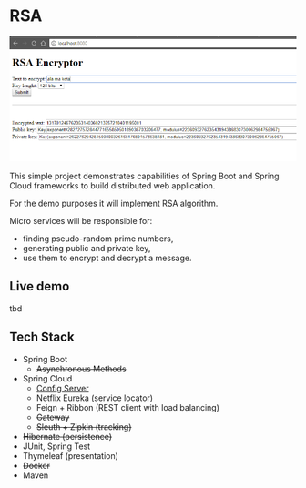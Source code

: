 # RSA

![Encryptor screen](doc/img/encryptor.png)

This simple project demonstrates capabilities of Spring Boot and Spring Cloud frameworks to build distributed web application.

For the demo purposes it will implement RSA algorithm.

Micro services will be responsible for:
* finding pseudo-random prime numbers,
* generating public and private key,
* use them to encrypt and decrypt a message.

## Live demo
tbd

## Tech Stack

- Spring Boot
  - ~~Asynchronous Methods~~
- Spring Cloud
  - [Config Server](https://github.com/tomekceszke/rsa-config)
  - Netflix Eureka (service locator)
  - Feign + Ribbon (REST client with load balancing)
  - ~~Gateway~~
  - ~~Sleuth + Zipkin (tracking)~~
- ~~Hibernate (persistence)~~
- JUnit, Spring Test
- Thymeleaf (presentation)
- ~~Docker~~
- Maven
  

